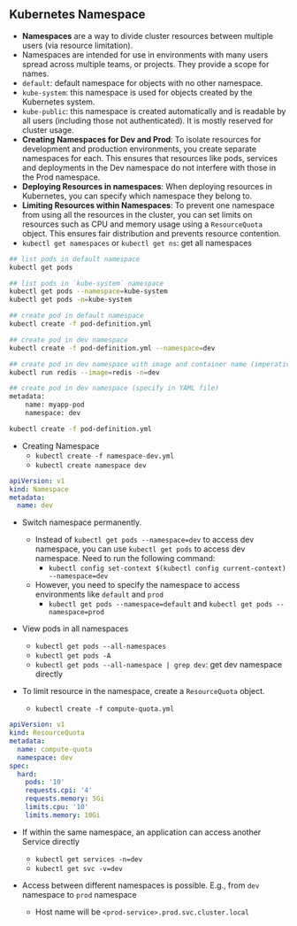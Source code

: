 ## Kubernetes Namespace

- **Namespaces** are a way to divide cluster resources between multiple users (via resource limitation).
- Namespaces are intended for use in environments with many users spread across multiple teams, or projects. They provide a scope for names.
- `default`: default namespace for objects with no other namespace.
- `kube-system`: this namespace is used for objects created by the Kubernetes system.
- `kube-public`: this namespace is created automatically and is readable by all users (including those not authenticated). It is mostly reserved for cluster usage.
- **Creating Namespaces for Dev and Prod**: To isolate resources for development and production environments, you create separate namespaces for each. This ensures that resources like pods, services and deployments in the Dev namespace do not interfere with those in the Prod namespace.
- **Deploying Resources in namespaces**: When deploying resources in Kubernetes, you can specify which namespace they belong to.
- **Limiting Resources within Namespaces**: To prevent one namespace from using all the resources in the cluster, you can set limits on resources such as CPU and memory usage using a `ResourceQuota` object. This ensures fair distribution and prevents resource contention.
- `kubectl get namespaces` or `kubectl get ns`: get all namespaces

```sh
## list pods in default namespace
kubectl get pods

## list pods in `kube-system` namespace
kubectl get pods --namespace=kube-system
kubectl get pods -n=kube-system
```

```sh
## create pod in default namespace
kubectl create -f pod-definition.yml

## create pod in dev namespace
kubectl create -f pod-definition.yml --namespace=dev

## create pod in dev namespace with image and container name (imperative)
kubectl run redis --image=redis -n=dev

## create pod in dev namespace (specify in YAML file)
metadata:
    name: myapp-pod
    namespace: dev

kubectl create -f pod-definition.yml
```

- Creating Namespace
  - `kubectl create -f namespace-dev.yml`
  - `kubectl create namespace dev`

```yaml
apiVersion: v1
kind: Namespace
metadata:
  name: dev
```

- Switch namespace permanently.

  - Instead of `kubectl get pods --namespace=dev` to access dev namespace, you can use `kubectl get pods` to access dev namespace. Need to run the following command:
    - `kubectl config set-context $(kubectl config current-context) --namespace=dev`
  - However, you need to specify the namespace to access environments like `default` and `prod`
    - `kubectl get pods --namespace=default` and `kubectl get pods --namespace=prod`

- View pods in all namespaces

  - `kubectl get pods --all-namespaces`
  - `kubectl get pods -A`
  - `kubectl get pods --all-namespace | grep dev`: get dev namespace directly

- To limit resource in the namespace, create a `ResourceQuota` object.
  - `kubectl create -f compute-quota.yml`

```yaml
apiVersion: v1
kind: ResourceQuota
metadata:
  name: compute-quota
  namespace: dev
spec:
  hard:
    pods: '10'
    requests.cpi: '4'
    requests.memory: 5Gi
    limits.cpu: '10'
    limits.memory: 10Gi
```

- If within the same namespace, an application can access another Service directly

  - `kubectl get services -n=dev`
  - `kubectl get svc -v=dev`

- Access between different namespaces is possible. E.g., from `dev` namespace to `prod` namespace
  - Host name will be `<prod-service>.prod.svc.cluster.local`
